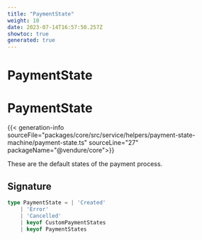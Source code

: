 ```yaml
---
title: "PaymentState"
weight: 10
date: 2023-07-14T16:57:50.257Z
showtoc: true
generated: true
---
```

<!-- This file was generated from the Vendure source. Do not modify. Instead, re-run the "docs:build" script -->

# PaymentState
<div class="symbol">


# PaymentState

{{< generation-info sourceFile="packages/core/src/service/helpers/payment-state-machine/payment-state.ts" sourceLine="27" packageName="@vendure/core">}}

These are the default states of the payment process.

## Signature

```TypeScript
type PaymentState = | 'Created'
    | 'Error'
    | 'Cancelled'
    | keyof CustomPaymentStates
    | keyof PaymentStates
```
</div>
